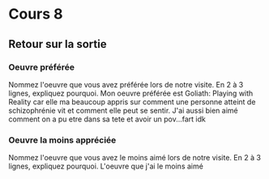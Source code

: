 # Cours 8
## Retour sur la sortie

### Oeuvre préférée
Nommez l'oeuvre que vous avez préférée lors de notre visite. En 2 à 3 lignes, expliquez pourquoi. 
Mon oeuvre préférée est Goliath: Playing with Reality car elle ma beaucoup appris sur comment une personne atteint de schizophrénie
vit et comment elle peut se sentir. J'ai aussi bien aimé comment on a pu etre dans sa tete et avoir un pov...fart idk

### Oeuvre la moins appréciée
Nommez l'oeuvre que vous avez le moins aimé lors de notre visite. En 2 à 3 lignes, expliquez pourquoi.
L'oeuvre que j'ai le moins aimé

